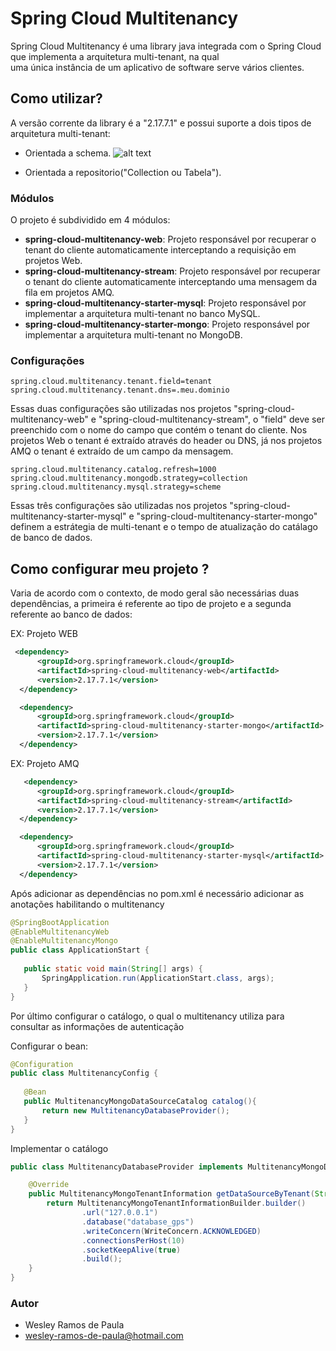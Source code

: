 # Spring Cloud Multitenancy

Spring Cloud Multitenancy é uma library java integrada com o Spring Cloud que implementa a arquitetura multi-tenant, na qual    
uma única instância de um aplicativo de software serve vários clientes.


## Como utilizar?
A versão corrente da library é a "2.17.7.1" e possui suporte a dois tipos de arquitetura multi-tenant:

- Orientada a schema.
![alt text](https://lh4.googleusercontent.com/UpzhJDOx_9bqfEVas9rex7-KOsiFtfIyPOpMghtZ0ek8f0npuNHluRp2i9QoPsUP-mEqe0FamiLtURQ=w1845-h897 "Orientada a schema")

- Orientada a repositorio("Collection ou Tabela").


### Módulos

O projeto é subdividido em 4 módulos:
- **spring-cloud-multitenancy-web**: Projeto responsável por recuperar o tenant do cliente automaticamente interceptando a requisição em projetos Web.
- **spring-cloud-multitenancy-stream**: Projeto responsável por recuperar o tenant do cliente automaticamente interceptando uma mensagem da fila em projetos AMQ.
- **spring-cloud-multitenancy-starter-mysql**: Projeto responsável por implementar a arquitetura multi-tenant no banco MySQL. 
- **spring-cloud-multitenancy-starter-mongo**: Projeto responsável por implementar a arquitetura multi-tenant no MongoDB.



### Configurações


```
spring.cloud.multitenancy.tenant.field=tenant
spring.cloud.multitenancy.tenant.dns=.meu.dominio

```
Essas duas configurações são utilizadas nos projetos "spring-cloud-multitenancy-web" e "spring-cloud-multitenancy-stream", 
o "field" deve ser preenchido com o nome do campo que contém o tenant do cliente. Nos projetos Web o tenant é extraído através do header ou DNS, 
já nos projetos AMQ o tenant é extraído de um campo da mensagem.

```
spring.cloud.multitenancy.catalog.refresh=1000
spring.cloud.multitenancy.mongodb.strategy=collection
spring.cloud.multitenancy.mysql.strategy=scheme
```

Essas três configurações são utilizadas nos projetos "spring-cloud-multitenancy-starter-mysql" e "spring-cloud-multitenancy-starter-mongo"
definem a estrátegia de multi-tenant e o tempo de atualização do catálago de banco de dados.


## Como configurar meu projeto ?
  
  Varia de acordo com o contexto, de modo geral são necessárias duas dependências, a primeira é referente ao tipo de projeto e a segunda referente ao banco de dados:
  
   EX: Projeto WEB

  ```xml
   <dependency>
	    <groupId>org.springframework.cloud</groupId>
	    <artifactId>spring-cloud-multitenancy-web</artifactId>
	    <version>2.17.7.1</version>
	</dependency>

	<dependency>
	    <groupId>org.springframework.cloud</groupId>
	    <artifactId>spring-cloud-multitenancy-starter-mongo</artifactId>
	    <version>2.17.7.1</version>
	</dependency>
  ```
  
  EX: Projeto AMQ
  
  ```xml
     <dependency>
	    <groupId>org.springframework.cloud</groupId>
	    <artifactId>spring-cloud-multitenancy-stream</artifactId>
	    <version>2.17.7.1</version>
	</dependency>

	<dependency>
	    <groupId>org.springframework.cloud</groupId>
	    <artifactId>spring-cloud-multitenancy-starter-mysql</artifactId>
	    <version>2.17.7.1</version>
	</dependency>
  ```
  
  Após adicionar as dependências no pom.xml é necessário adicionar as anotações habilitando o multitenancy
 

 ```java
@SpringBootApplication
@EnableMultitenancyWeb
@EnableMultitenancyMongo
public class ApplicationStart {
	
	public static void main(String[] args) {
		SpringApplication.run(ApplicationStart.class, args);
	}
}
```

Por último configurar o catálogo, o qual o multitenancy utiliza para consultar as informações de autenticação

Configurar o bean:

 ```java
@Configuration
public class MultitenancyConfig {
	
	@Bean
    public MultitenancyMongoDataSourceCatalog catalog(){
        return new MultitenancyDatabaseProvider();
    }
}

```
Implementar o catálogo
```java
public class MultitenancyDatabaseProvider implements MultitenancyMongoDataSourceCatalog {

	@Override
	public MultitenancyMongoTenantInformation getDataSourceByTenant(String tenant) {
		return MultitenancyMongoTenantInformationBuilder.builder()
                .url("127.0.0.1")
                .database("database_gps")
                .writeConcern(WriteConcern.ACKNOWLEDGED)
                .connectionsPerHost(10)
                .socketKeepAlive(true)
                .build();
	}
}

```




### Autor
- Wesley Ramos de Paula
- wesley-ramos-de-paula@hotmail.com
